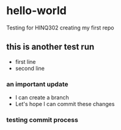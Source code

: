 # hello-world
 Testing for HINQ302 creating my first repo
## this is another test run
* first line
* second line
### an important update
* I can create a branch
* Let's hope I can commit these changes
### testing commit process
